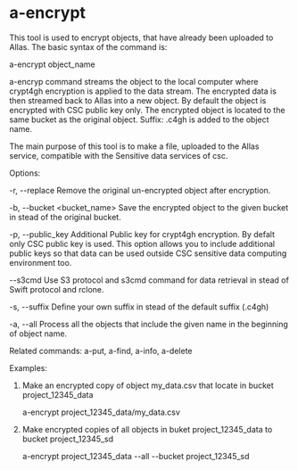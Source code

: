 # a-encrypt
 
This tool is used to encrypt objects, that have already been uploaded to Allas.
The basic syntax of the command is:

   a-encrypt object_name

a-encryp command streams the object to the local computer where crypt4gh encryption is applied
to the data stream. The encrypted data is then streamed back to Allas into a new object. 
By default the object is encrypted with CSC public key only. The encrypted object is located to the
same bucket as the original object. Suffix: .c4gh is added to the object name.

The main purpose of this tool is to make a file, uploaded to the Allas service, compatible with the 
Sensitive data services of csc.

Options:

-r, --replace                    Remove the original un-encrypted object after encryption.

-b, --bucket <bucket_name>       Save the encrypted object to the given bucket in stead of the original bucket.

-p, --public_key <public key>    Additional Public key for crypt4gh encryption. By defalt only CSC public key is used.
                                 This option allows you to include additional public keys so that data can be used
                                 outside CSC sensitive data computing environment too.

--s3cmd                          Use S3 protocol and s3cmd command for data retrieval in stead of 
                                 Swift protocol and rclone.

-s, --suffix <suffix>            Define your own suffix in stead of the default suffix (.c4gh)

-a, --all                        Process all the objects that include the given name in the beginning of 
                                 object name.

Related commands: a-put, a-find, a-info, a-delete

Examples:

1. Make an encrypted copy of object my_data.csv that locate in bucket project_12345_data

   a-encrypt project_12345_data/my_data.csv

2. Make encrypted copies of all objects in buket  project_12345_data to bucket  project_12345_sd

   a-encrypt project_12345_data --all --bucket project_12345_sd
   
```
